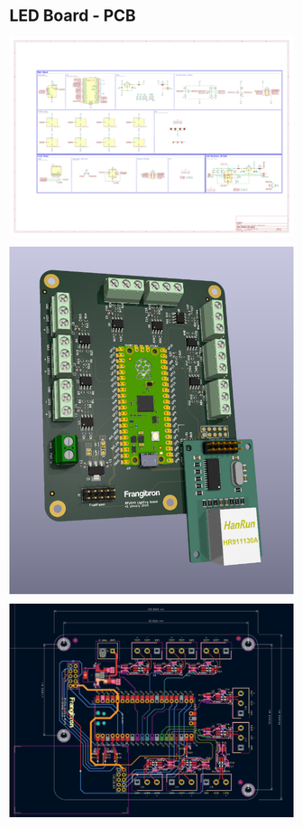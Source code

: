 # LED Board - PCB

![](rp2040-led-board-schematics-v02.svg)

![](rp2040-led-board-schematics-v02.png)

![](rp2040-led-board-pcb-v02.png)
